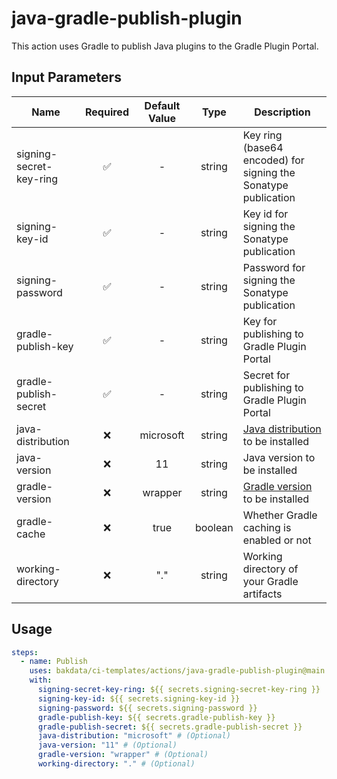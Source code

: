 # java-gradle-publish-plugin

This action uses Gradle to publish Java plugins to the Gradle Plugin Portal.

## Input Parameters

| Name                    | Required | Default Value |  Type   | Description                                                                                                   |
| ----------------------- | :------: | :-----------: | :-----: | ------------------------------------------------------------------------------------------------------------- |
| signing-secret-key-ring |    ✅     |       -       | string  | Key ring (base64 encoded) for signing the Sonatype publication                                                |
| signing-key-id          |    ✅     |       -       | string  | Key id for signing the Sonatype publication                                                                   |
| signing-password        |    ✅     |       -       | string  | Password for signing the Sonatype publication                                                                 |
| gradle-publish-key      |    ✅     |       -       | string  | Key for publishing to Gradle Plugin Portal                                                                    |
| gradle-publish-secret   |    ✅     |       -       | string  | Secret for publishing to Gradle Plugin Portal                                                                 |
| java-distribution       |    ❌     |   microsoft   | string  | [Java distribution](https://github.com/actions/setup-java#supported-distributions) to be installed            |
| java-version            |    ❌     |      11       | string  | Java version to be installed                                                                                  |
| gradle-version          |    ❌     |    wrapper    | string  | [Gradle version](https://github.com/gradle/gradle-build-action#use-a-specific-gradle-version) to be installed |
| gradle-cache            |    ❌     |     true      | boolean | Whether Gradle caching is enabled or not                                                                      |
| working-directory       |    ❌     |      "."      | string  | Working directory of your Gradle artifacts                                                                    |

## Usage

```yaml
steps:
  - name: Publish
    uses: bakdata/ci-templates/actions/java-gradle-publish-plugin@main
    with:
      signing-secret-key-ring: ${{ secrets.signing-secret-key-ring }}
      signing-key-id: ${{ secrets.signing-key-id }}
      signing-password: ${{ secrets.signing-password }}
      gradle-publish-key: ${{ secrets.gradle-publish-key }}
      gradle-publish-secret: ${{ secrets.gradle-publish-secret }}
      java-distribution: "microsoft" # (Optional)
      java-version: "11" # (Optional)
      gradle-version: "wrapper" # (Optional)
      working-directory: "." # (Optional)
```
